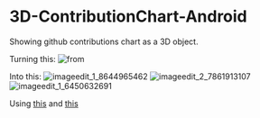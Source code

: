 # 3D-ContributionChart-Android
Showing github contributions chart as a 3D object.

Turning this:
![from](https://user-images.githubusercontent.com/24592428/53698019-fa6d9e00-3ddf-11e9-8085-1aa7d096641c.JPG)

Into this:
![imageedit_1_8644965462](https://user-images.githubusercontent.com/24592428/53698027-21c46b00-3de0-11e9-8e80-af600300bbab.png)
![imageedit_2_7861913107](https://user-images.githubusercontent.com/24592428/53697870-78c94080-3dde-11e9-919b-031199f99ce1.png)
![imageedit_1_6450632691](https://user-images.githubusercontent.com/24592428/53697920-eb3a2080-3dde-11e9-8974-fb97a3924ab7.png)

Using [this](https://github.com/MartinKamenov/3D-Objects---Android) and [this](https://github.com/MartinKamenov/github-analyzer-api)
